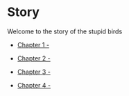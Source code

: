 # Story


Welcome to the story of the stupid birds

* [Chapter 1 -](Chapter1.html)

* [Chapter 2 -](Chapter2.html)

* [Chapter 3 -](Chapter3.html)

* [Chapter 4 - ](Chapter4.html)

